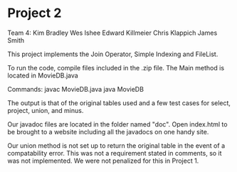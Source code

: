 Project 2
===========

Team 4:
	Kim Bradley
	Wes Ishee
	Edward Killmeier
	Chris Klappich
	James Smith

This project implements the Join Operator, Simple Indexing and FileList.

To run the code, compile files included in the .zip file. The Main method is
located in MovieDB.java

Commands:
     javac MovieDB.java
     java MovieDB
     
The output is that of the original tables used and a few test cases for select,
project, union, and minus.

Our javadoc files are located in the folder named "doc". Open index.html to be
brought to a website including all the javadocs on one handy site.  

Our union method is not set up to return the original table in the event of a
compatability error. This was not a requirement stated in comments, so it was
not implemented. We were not penalized for this in Project 1. 

